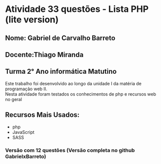 <!DOCTYPE html>
<html>
<head>
	<meta charset="UTF-8">
</head>
<body>
	<h1>Atividade 33 questões - Lista PHP (lite version)</h1>
  <h2>Nome: Gabriel de Carvalho Barreto</h2>
  <h2>Docente:Thiago Miranda</h2>
  <h2>Turma 2° Ano informática Matutino</h2>
  <p>Este trabalho foi desenvolvido ao longo da unidade I da matéria de programação web II.<br>Nesta atividade foram testados os conhecimentos de php e recursos web no geral</p>
  <h2>Recursos Mais Usados:</h2>
  <ul>
    <li>php</li>
    <li>JavaScript</li>
    <li>SASS</li>
  </ul>
  <h3>Versão com 12 questões (Versão completa no github GabrielxBarreto)</h3>
</body>
</html>

